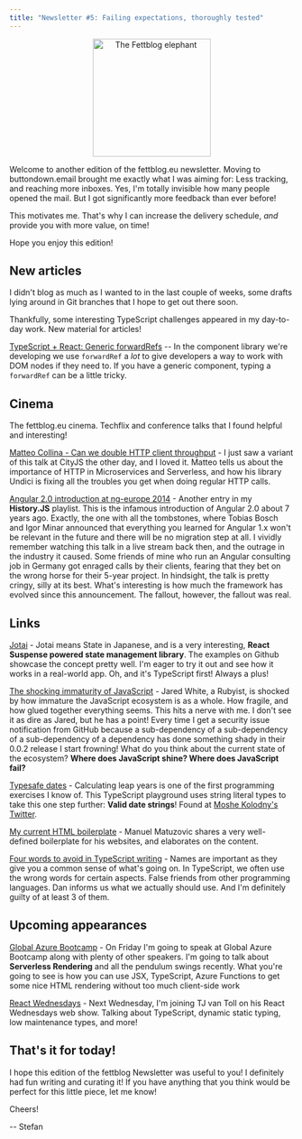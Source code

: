 ```yaml
---
title: "Newsletter #5: Failing expectations, thoroughly tested"
---
```


<div style="text-align:center;"><img alt="The Fettblog elephant" src="https://fettblog.eu/wp-content/uploads/fett.png" width="209"/></div>

Welcome to another edition of the fettblog.eu newsletter. Moving to buttondown.email brought me exactly what I was aiming for: Less tracking, and reaching more inboxes. Yes, I'm totally invisible how many people opened the mail. But I got significantly more feedback than ever before!

This motivates me. That's why I can increase the delivery schedule, *and* provide you with more value, on time! 

Hope you enjoy this edition!

## New articles

I didn't blog as much as I wanted to in the last couple of weeks, some drafts lying around in Git branches that I hope to get out there soon.

Thankfully, some interesting TypeScript challenges appeared in my day-to-day work. New material for articles!

[TypeScript + React: Generic forwardRefs](https://fettblog.eu/typescript-react-generic-forward-refs/) -- In the component library we're developing we use `forwardRef` a *lot* to give developers a way to work with DOM nodes if they need to. If you have a generic component, typing a `forwardRef` can be a little tricky.

## Cinema

The fettblog.eu cinema. Techflix and conference talks that I found helpful and interesting!

[Matteo Collina - Can we double HTTP client throughput](https://www.youtube.com/watch?v=D9xblqBAHO8) - I just saw a variant of this talk at CityJS the other day, and I loved it. Matteo tells us about the importance of HTTP in Microservices and Serverless, and how his library Undici is fixing all the troubles you get when doing regular HTTP calls.

[Angular 2.0 introduction at ng-europe 2014](https://www.youtube.com/watch?v=gNmWybAyBHI) - Another entry in my **History.JS** playlist. This is the infamous introduction of Angular 2.0 about 7 years ago. Exactly, the one with all the tombstones, where Tobias Bosch and Igor Minar announced that everything you learned for Angular 1.x won't be relevant in the future and there will be no migration step at all. I vividly remember watching this talk in a live stream back then, and the outrage in the industry it caused. Some friends of mine who run an Angular consulting job in Germany got enraged calls by their clients, fearing that they bet on the wrong horse for their 5-year project. In hindsight, the talk is pretty cringy, silly at its best. What's interesting is how much the framework has evolved since this announcement. The fallout, however, the fallout was real.


## Links

[Jotai](https://github.com/pmndrs/jotai) - Jotai means State in Japanese, and is a very interesting, **React Suspense powered state management library**. The examples on Github showcase the concept pretty well. I'm eager to try it out and see how it works in a real-world app. Oh, and it's TypeScript first! Always a plus!

[The shocking immaturity of JavaScript](https://dev.to/jaredcwhite/the-shocking-immaturity-of-javascript-c70) - Jared White, a Rubyist, is shocked by how immature the JavaScript ecosystem is as a whole. How fragile, and how glued together everything seems. This hits a nerve with me. I don't see it as dire as Jared, but he has a point! Every time I get a security issue notification from GitHub because a sub-dependency of a sub-dependency of a sub-dependency of a dependency has done something shady in their 0.0.2 release I start frowning! What do you think about the current state of the ecosystem? **Where does JavaScript shine? Where does JavaScript fail?**

[Typesafe dates](https://tsplay.dev/WYJREw) - Calculating leap years is one of the first programming exercises I know of. This TypeScript playground uses string literal types to take this one step further: **Valid date strings**! Found at [Moshe Kolodny's Twitter](https://twitter.com/mkldny).

[My current HTML boilerplate](https://www.matuzo.at/blog/html-boilerplate/) - Manuel Matuzovic shares a very well-defined boilerplate for his websites, and elaborates on the content.

[Four words to avoid in TypeScript writing](https://effectivetypescript.com/2021/02/03/pet-peeves/) - Names are important as they give you a common sense of what's going on. In TypeScript, we often use the wrong words for certain aspects. False friends from other programming languages. Dan informs us what we actually should use. And I'm definitely guilty of at least 3 of them.

## Upcoming appearances

[Global Azure Bootcamp](https://globalazure.at/) - On Friday I'm going to speak at Global Azure Bootcamp along with plenty of other speakers. I'm going to talk about **Serverless Rendering** and all the pendulum swings recently. What you're going to see is how you can use JSX, TypeScript, Azure Functions to get some nice HTML rendering without too much client-side work

[React Wednesdays](https://www.telerik.com/react-wednesdays) - Next Wednesday, I'm joining TJ van Toll on his React Wednesdays web show. Talking about TypeScript, dynamic static typing, low maintenance types, and more!

## That's it for today!

I hope this edition of the fettblog Newsletter was useful to you! I definitely had fun writing and curating it! If you have anything that you think would be perfect for this little piece, let me know!

Cheers!

-- Stefan

